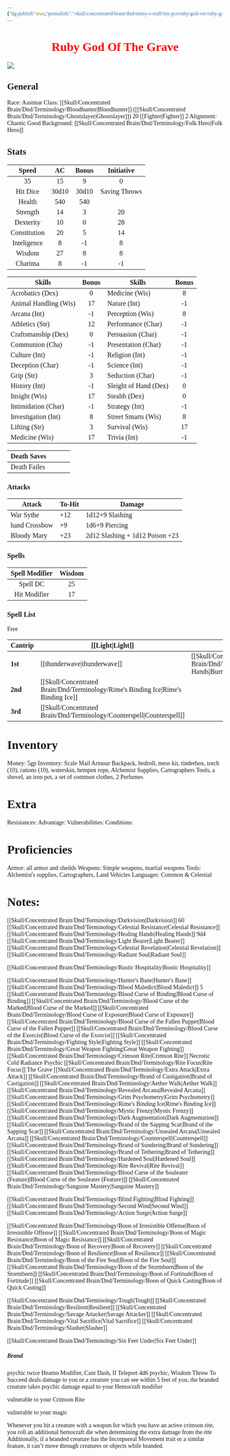 ```yaml
---
{"dg-publish":true,"permalink":"/skull/concentrated-brain/dnd/missy-s-stuff/my-pcs/ruby/god-ver/ruby-god-of-the-grave/","tags":["Tagless"],"noteIcon":""}
---
```


<style id="Force_Custom_Fonts" type="text/css">@font-face{font-style:normal;font-family:"Merriweather";src:local("Merriweather")}@font-face{font-style:bolder;font-family:"Merriweather";src:local("Merriweather")}@font-face{font-style:normal;font-family:"Merriweather";src:local("Merriweather");unicode-range:U+0-FF,U+2E80-9FFF,U+F900-FAFF,U+FE30-FE4F,U+20000-2FA1F}@font-face{font-style:bolder;font-family:"Merriweather";src:local("Merriweather");unicode-range:U+0-FF,U+2E80-9FFF,U+F900-FAFF,U+FE30-FE4F,U+20000-2FA1F}@font-face{font-style:normal;font-family:"Merriweather";src:local("Merriweather");unicode-range:U+0-FF}@font-face{font-style:bolder;font-family:"Merriweather";src:local("Merriweather");unicode-range:U+0-FF}:not(pre):not(code):not(textarea):not(tt):not(kbd):not(samp):not(var){font-family:"Merriweather"!important}pre,code,textarea,tt,kbd,samp,var{font-family:monospace!important}pre *,code *,textarea *,tt *,kbd *,samp *,var *{font-family:monospace!important}</style>


# <center><span style="color:#FF0000">Ruby God Of The Grave</span></center>
![](https://i.imgur.com/Hql7vwe.jpeg)





## General
 Race:  Aasimar
 Class: [[Skull/Concentrated Brain/Dnd/Terminology/Bloodhunter\|Bloodhunter]] ([[Skull/Concentrated Brain/Dnd/Terminology/Ghostslayer\|Ghostslayer]]) 20 [[Fighter\|Fighter]] 2
 Alignment: Chaotic Good
 Background: [[Skull/Concentrated Brain/Dnd/Terminology/Folk Hero\|Folk Hero]]


## Stats

|    Speed     |  AC   | Bonus |  Initiative   |
| :----------: | :---: | :---: | :-----------: |
|      35      |  15   |   9   |       0       |
|   Hit Dice   | 30d10 | 30d10 | Saving Throws |
|    Health    |  540  |  540  |               |
|   Strength   |  14   |   3   |      20       |
|  Dexterity   |  10   |   0   |      28       |
| Constitution |  20   |   5   |      14       |
| Inteligence  |   8   |  -1   |       8       |
|    Wisdom    |  27   |   8   |       8       |
|   Charima    |   8   |  -1   |      -1       |

| Skills                | Bonus | Skills                | Bonus |
| --------------------- | :---: | --------------------- | :---: |
| Acrobatics (Dex)      |   0   | Medicine (Wis)        |   8   |
| Animal Handling (Wis) |  17   | Nature (Int)          |  -1   |
| Arcana (Int)          |  -1   | Perception (Wis)      |   8   |
| Athletics (Str)       |  12   | Performance (Char)    |  -1   |
| Craftsmanship (Dex)   |   0   | Persuasion (Char)     |  -1   |
| Communion (Cha)       |  -1   | Presentation (Char)   |  -1   |
| Culture (Int)         |  -1   | Religion (Int)        |  -1   |
| Deception (Char)      |  -1   | Science (Int)         |  -1   |
| Grip (Str)            |   3   | Seduction (Char)      |  -1   |
| History (Int)         |  -1   | Sleight of Hand (Dex) |   0   |
| Insight (Wis)         |  17   | Stealth (Dex)         |   0   |
| Intimidation (Char)   |  -1   | Strategy (Int)        |  -1   |
| Investigation (Int)   |   8   | Street Smarts (Wis)   |   8   |
| Lifting (Str)         |   3   | Survival (Wis)        |  17   |
| Medicine (Wis)        |  17   | Trivia (Int)          |  -1   |

| Death Saves  |     |     |     |
| ------------ | --- | --- | --- |
| Death Failes |     |     |     |
### Attacks

| Attack        | To-Hit | Damage                          |
| ------------- | ------ | ------------------------------- |
| War Sythe     | +12    | 1d12+9 Slashing                 |
| hand Crossbow | +9     | 1d6+9 Piercing                  |
| Bloody Mary   | +23    | 2d12 Slashing + 1d12 Poison +23 |
 ### Spells

| Spell Modifier | Wisdom |
| :------------: | :----: |
|    Spell DC    |   25   |
|  Hit Modifier  |   17   |
### Spell List

Free

| **Cantrip** | [[Light\|Light]]              |                   |
| ----------- | ---------------------- | ----------------- |
| **1st**     | [[thunderwave\|thunderwave]]        | [[Skull/Concentrated Brain/Dnd/Terminology/Burning Hands\|Burning Hands]] |
| **2nd**     | [[Skull/Concentrated Brain/Dnd/Terminology/Rime's Binding Ice\|Rime's Binding Ice]] |                   |
| **3rd**     | [[Skull/Concentrated Brain/Dnd/Terminology/Counterspell\|Counterspell]]       |                   |


# Inventory

Money: 5gp
Inventory:  Scale Mail Armour
Backpack, bedroll, mess kit, tinderbox, torch (10), rations (10), waterskin, hempen rope, Alchemist Supplies, Cartographers Tools, a shovel, an iron pot, a set of common clothes, 2 Perfumes

# Extra
Resistances: 
Advantage: 
Vulnerabilities: 
Conditions: 
  

# Proficiencies
		
Armor:  all armor and sheilds
Weapons: Simple weapons, martial weapons
Tools: Alchemist's supplies, Cartographers, Land Vehicles
Languages: Common & Celestial
	 
# Notes: 

[[Skull/Concentrated Brain/Dnd/Terminology/Darkvision\|Darkvision]] 60
[[Skull/Concentrated Brain/Dnd/Terminology/Celestial Resistance\|Celestial Resistance]]
[[Skull/Concentrated Brain/Dnd/Terminology/Healing Hands\|Healing Hands]] 9d4
[[Skull/Concentrated Brain/Dnd/Terminology/Light Bearer\|Light Bearer]]
[[Skull/Concentrated Brain/Dnd/Terminology/Celestial Revelation\|Celestial Revelation]]
    [[Skull/Concentrated Brain/Dnd/Terminology/Radiant Soul\|Radiant Soul]]

[[Skull/Concentrated Brain/Dnd/Terminology/Rustic Hospitality\|Rustic Hospitality]]

[[Skull/Concentrated Brain/Dnd/Terminology/Hunter's Bane\|Hunter's Bane]]
[[Skull/Concentrated Brain/Dnd/Terminology/Blood Maledict\|Blood Maledict]] 5
    [[Skull/Concentrated Brain/Dnd/Terminology/Blood Curse of Binding\|Blood Curse of Binding]]
    [[Skull/Concentrated Brain/Dnd/Terminology/Blood Curse of the Marked\|Blood Curse of the Marked]]
    [[Skull/Concentrated Brain/Dnd/Terminology/Blood Curse of Exposure\|Blood Curse of Exposure]]
    [[Skull/Concentrated Brain/Dnd/Terminology/Blood Curse of the Fallen Puppet\|Blood Curse of the Fallen Puppet]]
    [[Skull/Concentrated Brain/Dnd/Terminology/Blood Curse of the Exorcist\|Blood Curse of the Exorcist]]
[[Skull/Concentrated Brain/Dnd/Terminology/Fighting Style\|Fighting Style]]
    [[Skull/Concentrated Brain/Dnd/Terminology/Great Weapon Fighting\|Great Weapon Fighting]]
[[Skull/Concentrated Brain/Dnd/Terminology/Crimson Rite\|Crimson Rite]]
     Necrotic
     Cold
     Radiance
     Psychic
[[Skull/Concentrated Brain/Dnd/Terminology/Rite Focus\|Rite Focus]]
        The Grave
[[Skull/Concentrated Brain/Dnd/Terminology/Extra Attack\|Extra Attack]]
[[Skull/Concentrated Brain/Dnd/Terminology/Brand of Castigation\|Brand of Castigation]]
[[Skull/Concentrated Brain/Dnd/Terminology/Aether Walk\|Aether Walk]]
[[Skull/Concentrated Brain/Dnd/Terminology/Revealed Arcana\|Revealed Arcana]]
[[Skull/Concentrated Brain/Dnd/Terminology/Grim Psychometry\|Grim Psychometry]]
[[Skull/Concentrated Brain/Dnd/Terminology/Rime's Binding Ice\|Rime's Binding Ice]]
[[Skull/Concentrated Brain/Dnd/Terminology/Mystic Frenzy\|Mystic Frenzy]]
[[Skull/Concentrated Brain/Dnd/Terminology/Dark Augmentation\|Dark Augmentation]]
[[Skull/Concentrated Brain/Dnd/Terminology/Brand of the Sapping Scar\|Brand of the Sapping Scar]]
[[Skull/Concentrated Brain/Dnd/Terminology/Unsealed Arcana\|Unsealed Arcana]]
[[Skull/Concentrated Brain/Dnd/Terminology/Counterspell\|Counterspell]]
[[Skull/Concentrated Brain/Dnd/Terminology/Brand of Sundering\|Brand of Sundering]]
[[Skull/Concentrated Brain/Dnd/Terminology/Brand of Tethering\|Brand of Tethering]]
[[Skull/Concentrated Brain/Dnd/Terminology/Hardened Soul\|Hardened Soul]]
[[Skull/Concentrated Brain/Dnd/Terminology/Rite Revival\|Rite Revival]]
	[[Skull/Concentrated Brain/Dnd/Terminology/Blood Curse of the Souleater (Feature)\|Blood Curse of the Souleater (Feature)]]
[[Skull/Concentrated Brain/Dnd/Terminology/Sanguine Mastery\|Sanguine Mastery]]

[[Skull/Concentrated Brain/Dnd/Terminology/Blind Fighting\|Blind Fighting]]
[[Skull/Concentrated Brain/Dnd/Terminology/Second Wind\|Second Wind]]
[[Skull/Concentrated Brain/Dnd/Terminology/Action Surge\|Action Surge]]

[[Skull/Concentrated Brain/Dnd/Terminology/Boon of Irresistible Offense\|Boon of Irresistible Offense]]
[[Skull/Concentrated Brain/Dnd/Terminology/Boon of Magic Resistance\|Boon of Magic Resistance]]
[[Skull/Concentrated Brain/Dnd/Terminology/Boon of Recovery\|Boon of Recovery]]
[[Skull/Concentrated Brain/Dnd/Terminology/Boon of Resilience\|Boon of Resilience]]
[[Skull/Concentrated Brain/Dnd/Terminology/Boon of the Fire Soul\|Boon of the Fire Soul]]
[[Skull/Concentrated Brain/Dnd/Terminology/Boon of the Stormborn\|Boon of the Stormborn]]
[[Skull/Concentrated Brain/Dnd/Terminology/Boon of Fortitude\|Boon of Fortitude]]
[[Skull/Concentrated Brain/Dnd/Terminology/Boon of Quick Casting\|Boon of Quick Casting]]

[[Skull/Concentrated Brain/Dnd/Terminology/Tough\|Tough]]
[[Skull/Concentrated Brain/Dnd/Terminology/Resilient\|Resilient]]
[[Skull/Concentrated Brain/Dnd/Terminology/Savage Attacker\|Savage Attacker]]
[[Skull/Concentrated Brain/Dnd/Terminology/Vital Sacrifice\|Vital Sacrifice]]
[[Skull/Concentrated Brain/Dnd/Terminology/Slasher\|Slasher]]

[[Skull/Concentrated Brain/Dnd/Terminology/Six Feet Under\|Six Feet Under]]



##### Brand 

psychic twice Heamo Modifier, Cant Dash, If Teleport 4d6 psychic, Wisdom Throw To Succeed
deals damage to you or a creature you can see within 5 feet of you, the branded creature takes psychic damage equal to your Hemocraft modifier

vulnerable to your Crimson Rite 

vulnerable to your magic

 Whenever you hit a creature with a weapon for which you have an active crimson rite, you roll an additional hemocraft die when determining the extra damage from the rite
Additionally, if a branded creature has the Incorporeal Movement trait or a similar feature, it can’t move through creatures or objects while branded.